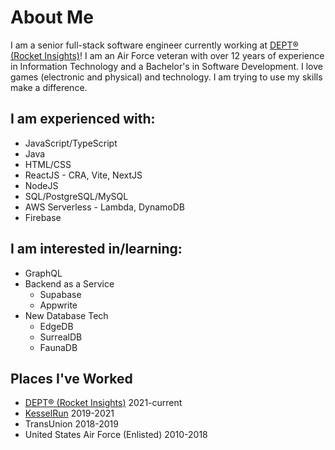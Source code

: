 # About Me

I am a senior full-stack software engineer currently working at [DEPT® (Rocket Insights)](https://www.rocketinsights.com/)! 
I am an Air Force veteran with over 12 years of experience in Information Technology and a Bachelor's in Software Development. 
I love games (electronic and physical) and technology. I am trying to use my skills make a difference.

## I am experienced with:

- JavaScript/TypeScript
- Java
- HTML/CSS
- ReactJS - CRA, Vite, NextJS
- NodeJS
- SQL/PostgreSQL/MySQL
- AWS Serverless - Lambda, DynamoDB
- Firebase

## I am interested in/learning:

- GraphQL
- Backend as a Service
  - Supabase
  - Appwrite
- New Database Tech
  - EdgeDB
  - SurrealDB
  - FaunaDB

## Places I've Worked

- [DEPT® (Rocket Insights)](https://www.rocketinsights.com/) 2021-current
- [KesselRun](https://kesselrun.af.mil/) 2019-2021
- TransUnion 2018-2019
- United States Air Force (Enlisted) 2010-2018
